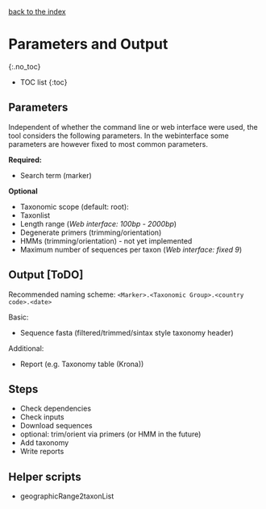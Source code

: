 [back to the index](./index.md)

# Parameters and Output
{:.no_toc}

* TOC list
{:toc}

## Parameters
Independent of whether the command line or web interface were used, the tool considers the following parameters. 
In the webinterface some parameters are however fixed to most common parameters. 

**Required:**
 - Search term (marker)

**Optional**
 - Taxonomic scope (default: root): 
 - Taxonlist
 - Length range  (*Web interface: 100bp - 2000bp*)
 - Degenerate primers (trimming/orientation)
 - HMMs (trimming/orientation) - not yet implemented
 - Maximum number of sequences per taxon (*Web interface: fixed 9*)
 
## Output [ToDO]
Recommended naming scheme: `<Marker>.<Taxonomic Group>.<country code>.<date>`

Basic:
 - Sequence fasta (filtered/trimmed/sintax style taxonomy header)
 
Additional:
 - Report (e.g. Taxonomy table (Krona))

## Steps
 - Check dependencies
 - Check inputs
 - Download sequences
 - optional: trim/orient via primers (or HMM in the future)
 - Add taxonomy
 - Write reports

## Helper scripts
 - geographicRange2taxonList
